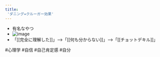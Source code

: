 ```yaml
---
title:
 'ダニング=クルーガー効果'
---
```


- 有名なやつ
- ![image](https://assets.st-note.com/production/uploads/images/11289339/8b1e3d32861339e8ec65b23fc2d1f357.png)
- 「[[完全に理解した]]」-->「[[何も分からない]]」-->「[[チョットデキル]]」

#心理学 #自信 #自己肯定感
#自分
